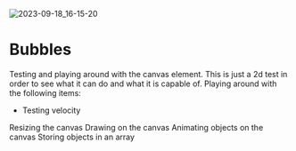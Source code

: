 ![2023-09-18_16-15-20](https://github.com/knettwerk/bubbles/assets/4305746/8573364d-7e44-4b50-9b35-56cad32ed551)
# Bubbles

Testing and playing around with the canvas element. This is just a 2d test in order to see what it can do and what it is capable of. Playing around with the following items:
<ul>
  <li>Testing velocity</li>
</ul>
Resizing the canvas
Drawing on the canvas
Animating objects on the canvas
Storing objects in an array
